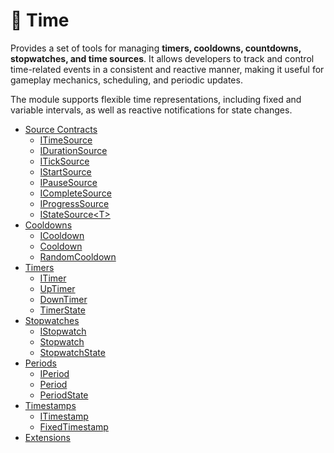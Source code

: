 # 🧩 Time

Provides a set of tools for managing **timers, cooldowns, countdowns, stopwatches, and time sources**. It allows
developers to track and control time-related events in a consistent and reactive manner, making it useful for gameplay
mechanics, scheduling, and periodic updates.

The module supports flexible time representations, including fixed and
variable intervals, as well as reactive notifications for state changes.

- [Source Contracts](Sources.md) <!-- + -->
    - [ITimeSource](ITimeSource.md) <!-- + -->
    - [IDurationSource](IDurationSource.md) <!-- + -->
    - [ITickSource](ITickSource.md) <!-- + -->
    - [IStartSource](IStartSource.md) <!-- + -->
    - [IPauseSource](IPauseSource.md) <!-- + -->
    - [ICompleteSource](ICompleteSource.md) <!-- + -->
    - [IProgressSource](IProgressSource.md) <!-- + -->
    - [IStateSource&lt;T&gt;](IStateSource.md) <!-- + -->
- [Cooldowns](Cooldowns.md) <!-- + -->
    - [ICooldown](ICooldown.md) <!-- + -->
    - [Cooldown](Cooldown.md) <!-- + -->
    - [RandomCooldown](RandomCooldown.md) <!-- + -->
- [Timers](Timers.md)
    - [ITimer](ITimer.md)
    - [UpTimer](UpTimer.md)
    - [DownTimer](DownTimer.md)
    - [TimerState](TimerState.md)
- [Stopwatches]()
    - [IStopwatch](IStopwatch.md)
    - [Stopwatch](Stopwatch.md)
    - [StopwatchState](StopwatchState.md)
- [Periods]()
    - [IPeriod](IPeriod.md)
    - [Period](Period.md)
    - [PeriodState](PeriodState.md)
- [Timestamps]()
    - [ITimestamp](ITimestamp.md)
    - [FixedTimestamp](FixedTimestamp.md)
- [Extensions](Extensions.md)

